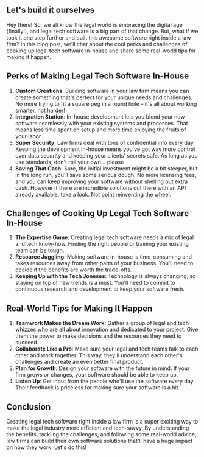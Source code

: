## Let's build it ourselves

Hey there! So, we all know the legal world is embracing the digital age (finally!), and legal tech software is a big part of that change. But, what if we took it one step further and built this awesome software right inside a law firm? In this blog post, we'll chat about the cool perks and challenges of cooking up legal tech software in-house and share some real-world tips for making it happen.

## Perks of Making Legal Tech Software In-House

1. **Custom Creations**: Building software in your law firm means you can create something that's perfect for your unique needs and challenges. No more trying to fit a square peg in a round hole – it's all about working smarter, not harder!
2. **Integration Station**: In-house development lets you blend your new software seamlessly with your existing systems and processes. That means less time spent on setup and more time enjoying the fruits of your labor.
3. **Super Security**: Law firms deal with tons of confidential info every day. Keeping the development in-house means you've got way more control over data security and keeping your clients' secrets safe. As long as you use standards, don't roll your own... please
4. **Saving That Cash**: Sure, the initial investment might be a bit steeper, but in the long run, you'll save some serious dough. No more licensing fees, and you can keep improving your software without shelling out extra cash. However if there are incredible solutions out there with an API already available, take a look. Not point reinventing the wheel. 

## Challenges of Cooking Up Legal Tech Software In-House

1. **The Expertise Game**: Creating legal tech software needs a mix of legal and tech know-how. Finding the right people or training your existing team can be tough.
2. **Resource Juggling**: Making software in-house is time-consuming and takes resources away from other parts of your business. You'll need to decide if the benefits are worth the trade-offs.
3. **Keeping Up with the Tech Joneses**: Technology is always changing, so staying on top of new trends is a must. You'll need to commit to continuous research and development to keep your software fresh.

## Real-World Tips for Making It Happen

1. **Teamwork Makes the Dream Work**: Gather a group of legal and tech whizzes who are all about innovation and dedicated to your project. Give them the power to make decisions and the resources they need to succeed.
2. **Collaborate Like a Pro**: Make sure your legal and tech teams talk to each other and work together. This way, they'll understand each other's challenges and create an even better final product.
3. **Plan for Growth**: Design your software with the future in mind. If your firm grows or changes, your software should be able to keep up.
4. **Listen Up**: Get input from the people who'll use the software every day. Their feedback is priceless for making sure your software is a hit.

## Conclusion

Creating legal tech software right inside a law firm is a super exciting way to make the legal industry more efficient and tech-savvy. By understanding the benefits, tackling the challenges, and following some real-world advice, law firms can build their own software solutions that'll have a huge impact on how they work. Let's do this!
